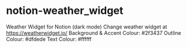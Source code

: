 # notion-weather_widget
Weather Widget for Notion (dark mode)
Change weather widget at https://weatherwidget.io/
Background & Accent Colour: #2f3437
Outline Colour: #dfdede
Text Colour: #ffffff
